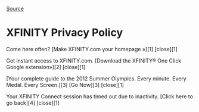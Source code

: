 [Source](http://my.xfinity.com/privacy/2015-10/ "Permalink to XFINITY Privacy Policy")

# XFINITY Privacy Policy

Come here often? [Make XFINITY.com your homepage »][1] [close][1]

Get instant access to XFINITY.com. [Download the XFINITY® One Click Google extension»][2] [close][1]

[Your complete guide to the 2012 Summer Olympics. Every minute. Every Medal. Every Screen.][3] [Go Now][3] [close][1]

Your XFINITY Connect session has timed out due to inactivity. [Click here to go back][4] [close][1]